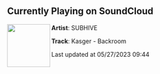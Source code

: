 ## Currently Playing on SoundCloud

[<img align="left" width="100" src="https://i1.sndcdn.com/artworks-0yMbRT8VnnYW19R6-pnmtcQ-t500x500.jpg">](https://soundcloud.com/subhive/kasger-backroom-1)

**Artist**: SUBHIVE 

**Track**: Kasger - Backroom

Last updated at 05/27/2023 09:44
